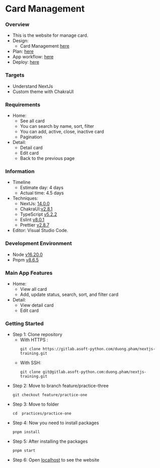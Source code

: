 # Card Management

### Overview

- This is the website for manage card.
- Design:
  - Card Management [here](https://www.figma.com/file/QVmxPvUitGS5SfBYXJilRk/E-Banking---Card-management?type=design&node-id=1%3A597&mode=dev)
- Plan: [here](https://docs.google.com/document/d/1f38v9bEX4qFom-wFSPWr-fSjpmKMEtiV2lg_o2RZOjo/edit)
- App workflow: [here](https://whimsical.com/card-managements-QaiVevFBVSF5REZMb2ZL6L)
- Deploy: [here](https://card-management-beta.vercel.app/)

### Targets

- Understand NextJs
- Custom theme with ChakraUI

### Requirements

- Home:
  - See all card
  - You can search by name, sort, filter
  - You can add, active, close, inactive card
  - Pagination
- Detail:
  - Detail card
  - Edit card
  - Back to the previous page

### Information

- Timeline
  - Estimate day: 4 days
  - Actual time: 4.5 days
- Techniques:
  - NextJs: [14.0.0](https://nextjs.org/)
  - ChakraUI:[v2.8.1](https://chakra-ui.com/getting-started)
  - TypeScript [v5.2.2](https://www.typescriptlang.org/download)
  - Eslint [v8.0.1](https://eslint.org/docs/latest/use/getting-started#quick-start)
  - Prettier [v2.8.7](https://prettier.io/docs/en/install.html)
- Editor: Visual Studio Code.

### Development Environment

- Node [v16.20.0](https://nodejs.org/en/)
- Pnpm [v8.6.5](https://pnpm.io/installation)

### Main App Features

- Home:
  - View all card
  - Add, update status, search, sort, and filter card
- Detail:
  - View detail card
  - Edit card

### Getting Started

- Step 1: Clone repository
  - With HTTPS :
    ```
    git clone https://gitlab.asoft-python.com/duong.pham/nextjs-training.git
    ```
  - With SSH:
    ```
    git clone git@gitlab.asoft-python.com:duong.pham/nextjs-training.git
    ```
- Step 2: Move to branch feature/practice-three
  ```
  git checkout feature/practice-one
  ```
- Step 3: Move to folder
  ```
  cd  practices/practice-one
  ```
- Step 4: Now you need to install packages
  ```
  pnpm install
  ```
- Step 5: After installing the packages
  ```
  pnpm start
  ```
- Step 6: Open [localhost](http://localhost:5173) to see the website
